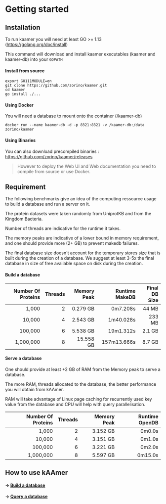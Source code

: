 # Getting started


## Installation

To run kaamer you will need at least GO >= 1.13 (https://golang.org/doc/install)

This command will download and install kaamer executables (kaamer and kaamer-db) into your `GOPATH`

#### Install from source

```shell
export GO111MODULE=on
git clone https://github.com/zorino/kaamer.git
cd kaamer
go install ./...
```

#### Using Docker

You will need a database to mount onto the container (/kaamer-db)

```shell
docker run --name kaamer-db -d -p 8321:8321 -v /kaamer-db:/data zorino/kaamer
```

#### Using Binaries

You can also download precompiled binaries : https://github.com/zorino/kaamer/releases 
> However to deploy the Web UI and Web documentation you need to compile from source or use Docker.

## Requirement

The following benchmarks give an idea of the computing ressource usage to build a database and run a server on it.

The protein datasets were taken randomly from UniprotKB and from the Kingdom Bacteria.

Number of threads are indicative for the runtime it takes.

The memory peaks are indicative of a lower bound in memory requirement, and one should
provide more (2+ GB) to prevent makedb failures.

The final database size doesn't account for the temporary stores size that is built during the
creation of a database.
We suggest at least 3-5x the final database in size of free available space on disk during the creation.


#### Build a database

| Number Of Proteins | Threads        | Memory Peak    | Runtime MakeDB | Final DB Size |
| -------------:     | -------------: | -------------: | ------:        | ------:       |
| 1,000              | 2              | 0.279 GB       | 0m7.208s       | 44 MB         |
| 10,000             | 4              | 2.543 GB       | 1m40.028s      | 233 MB        |
| 100,000            | 6              | 5.538 GB       | 19m1.312s      | 2.1 GB        |
| 1,000,000          | 8              | 15.558 GB      | 157m13.666s    | 8.7 GB        |


#### Serve a database

One should provide at least +2 GB of RAM from the Memory peak to serve a database.

The more RAM, threads allocated to the database, the better performance you will obtain from kAAmer.

RAM will take advantage of Linux page caching for recurrently used key value from the database and
CPU will help with query parallelisation.


| Number Of Proteins | Threads        | Memory Peak    | Runtime OpenDB |
| -------------:     | -------------: | -------------: | ------:        |
| 1,000              | 2              | 3.152 GB       | 0m0.0s         |
| 10,000             | 4              | 3.151 GB       | 0m1.0s         |
| 100,000            | 6              | 3.221 GB       | 0m2.0s         |
| 1,000,000          | 8              | 5.597 GB       | 0m15.0s        |


## How to use kAAmer

#### &rarr; [Build a database](/database?id=kaamer-database)
#### &rarr; [Query a database](/client?id=kaamer-client-cli)
